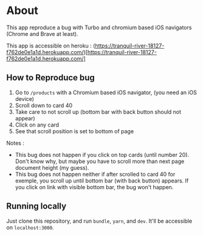 # About

This app reproduce a bug with Turbo and chromium based iOS navigators (Chrome and Brave at least).

This app is accessible on heroku : (https://tranquil-river-18127-f762de0e1a1d.herokuapp.com/)[https://tranquil-river-18127-f762de0e1a1d.herokuapp.com/]

## How to Reproduce bug

1. Go to `/products` with a Chromium based iOS navigator, (you need an iOS device)
2. Scroll down to card 40
3. Take care to not scroll up (bottom bar with back button should not appear)
4. Click on any card
5. See that scroll position is set to bottom of page

Notes :

- This bug does not happen if you click on top cards (until number 20). Don't know why, but maybe you have to scroll more than next page document height (my guess).
- This bug does not happen neither if after scrolled to card 40 for exemple, you scroll up until bottom bar (with back button) appears. If you click on link with visible bottom bar, the bug won't happen.

## Running locally

Just clone this repository, and run `bundle`, `yarn`, and `dev`. It'll be accessible on `localhost:3000`.
